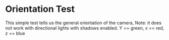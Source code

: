 # Orientation Test

This simple test tells us the general orientation of the camera, Note: it does not work with directional lights with shadows enabled.
Y == green, x == red, z == blue
